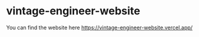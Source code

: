 # vintage-engineer-website
You can find the website here
https://vintage-engineer-website.vercel.app/
